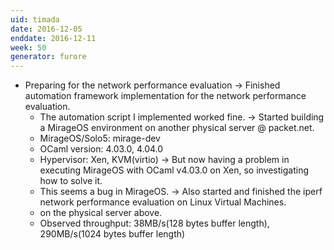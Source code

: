 ```yaml
---
uid: timada
date: 2016-12-05
enddate: 2016-12-11
week: 50
generator: furore
---
```


- Preparing for the network performance evaluation -> Finished automation framework implementation for the network performance evaluation.
  - The automation script I implemented worked fine. -> Started building a MirageOS environment on another physical server @ packet.net.
  - MirageOS/Solo5: mirage-dev
  - OCaml version: 4.03.0, 4.04.0
  - Hypervisor: Xen, KVM(virtio) -> But now having a problem in executing MirageOS with OCaml v4.03.0 on Xen, so investigating how to solve it.
  - This seems a bug in MirageOS. -> Also started and finished the iperf network performance evaluation on Linux Virtual Machines.
  - on the physical server above.
  - Observed throughput: 38MB/s(128 bytes buffer length), 290MB/s(1024 bytes buffer length)

